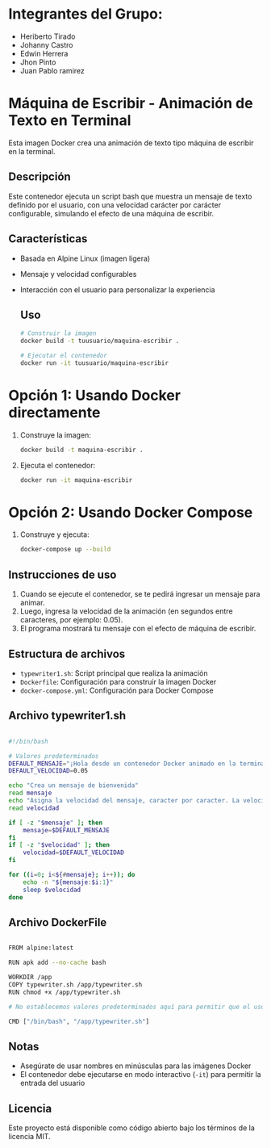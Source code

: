 # Integrantes del Grupo:
- Heriberto Tirado
- Johanny Castro
- Edwin Herrera
- Jhon Pinto
- Juan Pablo ramirez

# Máquina de Escribir - Animación de Texto en Terminal

Esta imagen Docker crea una animación de texto tipo máquina de escribir en la terminal.

## Descripción

Este contenedor ejecuta un script bash que muestra un mensaje de texto definido por el usuario, con una velocidad carácter por carácter configurable, simulando el efecto de una máquina de escribir.

## Características

- Basada en Alpine Linux (imagen ligera)
- Mensaje y velocidad configurables
- Interacción con el usuario para personalizar la experiencia

  ## Uso
  
  ```bash
  # Construir la imagen
  docker build -t tuusuario/maquina-escribir .
  
  # Ejecutar el contenedor
  docker run -it tuusuario/maquina-escribir

# Opción 1: Usando Docker directamente

1. Construye la imagen:
   ```bash
   docker build -t maquina-escribir .
   ```

2. Ejecuta el contenedor:
   ```bash
   docker run -it maquina-escribir
   ```

# Opción 2: Usando Docker Compose

1. Construye y ejecuta:
   ```bash
   docker-compose up --build
   ```

## Instrucciones de uso

1. Cuando se ejecute el contenedor, se te pedirá ingresar un mensaje para animar.
2. Luego, ingresa la velocidad de la animación (en segundos entre caracteres, por ejemplo: 0.05).
3. El programa mostrará tu mensaje con el efecto de máquina de escribir.

## Estructura de archivos

- `typewriter1.sh`: Script principal que realiza la animación
- `Dockerfile`: Configuración para construir la imagen Docker
- `docker-compose.yml`: Configuración para Docker Compose

## Archivo typewriter1.sh
```bash

#!/bin/bash

# Valores predeterminados
DEFAULT_MENSAJE="¡Hola desde un contenedor Docker animado en la terminal!"
DEFAULT_VELOCIDAD=0.05

echo "Crea un mensaje de bienvenida"
read mensaje
echo "Asigna la velocidad del mensaje, caracter por caracter. La velocidad debe estar en un rango de 0.05 s a 1 s."
read velocidad

if [ -z "$mensaje" ]; then
    mensaje=$DEFAULT_MENSAJE
fi
if [ -z "$velocidad" ]; then
    velocidad=$DEFAULT_VELOCIDAD
fi

for ((i=0; i<${#mensaje}; i++)); do
    echo -n "${mensaje:$i:1}"
    sleep $velocidad
done
```



## Archivo DockerFile
```bash

FROM alpine:latest

RUN apk add --no-cache bash

WORKDIR /app
COPY typewriter.sh /app/typewriter.sh
RUN chmod +x /app/typewriter.sh

# No establecemos valores predeterminados aquí para permitir que el usuario los proporcione

CMD ["/bin/bash", "/app/typewriter.sh"]
```
 

## Notas

- Asegúrate de usar nombres en minúsculas para las imágenes Docker
- El contenedor debe ejecutarse en modo interactivo (`-it`) para permitir la entrada del usuario

## Licencia

Este proyecto está disponible como código abierto bajo los términos de la licencia MIT.
